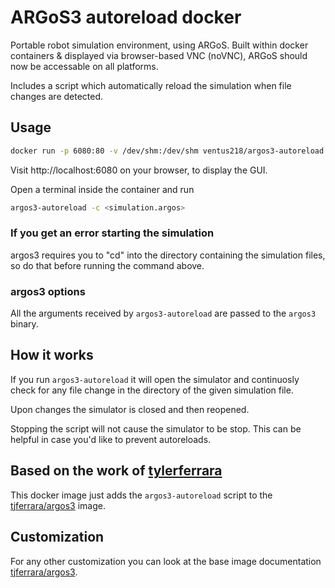 # ARGoS3 autoreload docker
Portable robot simulation environment, using ARGoS. Built within docker containers & displayed via browser-based VNC (noVNC), ARGoS should now be accessable on all platforms.

Includes a script which automatically reload the simulation when file changes are detected.

## Usage
```sh
docker run -p 6080:80 -v /dev/shm:/dev/shm ventus218/argos3-autoreload
```

Visit http://localhost:6080 on your browser, to display the GUI.

Open a terminal inside the container and run
```sh
argos3-autoreload -c <simulation.argos>
```

### If you get an error starting the simulation
argos3 requires you to "cd" into the directory containing the simulation files, so do that before running the command above.

### argos3 options
All the arguments received by `argos3-autoreload` are passed to the `argos3` binary.

## How it works
If you run `argos3-autoreload` it will open the simulator and continuosly check for any file change in the directory of the given simulation file.

Upon changes the simulator is closed and then reopened.

Stopping the script will not cause the simulator to be stop. This can be helpful in case you'd like to prevent autoreloads.

## Based on the work of [tylerferrara](https://github.com/tylerferrara)
This docker image just adds the `argos3-autoreload` script to the [tjferrara/argos3](https://hub.docker.com/r/tjferrara/argos3/) image.

## Customization
For any other customization you can look at the base image documentation [tjferrara/argos3](https://hub.docker.com/r/tjferrara/argos3/).

